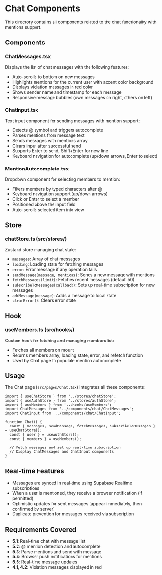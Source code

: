 # Chat Components

This directory contains all components related to the chat functionality with mentions support.

## Components

### ChatMessages.tsx
Displays the list of chat messages with the following features:
- Auto-scrolls to bottom on new messages
- Highlights mentions for the current user with accent color background
- Displays violation messages in red color
- Shows sender name and timestamp for each message
- Responsive message bubbles (own messages on right, others on left)

### ChatInput.tsx
Text input component for sending messages with mention support:
- Detects @ symbol and triggers autocomplete
- Parses mentions from message text
- Sends messages with mentions array
- Clears input after successful send
- Supports Enter to send, Shift+Enter for new line
- Keyboard navigation for autocomplete (up/down arrows, Enter to select)

### MentionAutocomplete.tsx
Dropdown component for selecting members to mention:
- Filters members by typed characters after @
- Keyboard navigation support (up/down arrows)
- Click or Enter to select a member
- Positioned above the input field
- Auto-scrolls selected item into view

## Store

### chatStore.ts (src/stores/)
Zustand store managing chat state:
- `messages`: Array of chat messages
- `loading`: Loading state for fetching messages
- `error`: Error message if any operation fails
- `sendMessage(message, mentions)`: Sends a new message with mentions
- `fetchMessages(limit)`: Fetches recent messages (default 50)
- `subscribeToMessages(callback)`: Sets up real-time subscription for new messages
- `addMessage(message)`: Adds a message to local state
- `clearError()`: Clears error state

## Hook

### useMembers.ts (src/hooks/)
Custom hook for fetching and managing members list:
- Fetches all members on mount
- Returns members array, loading state, error, and refetch function
- Used by Chat page to populate mention autocomplete

## Usage

The Chat page (`src/pages/Chat.tsx`) integrates all these components:

```tsx
import { useChatStore } from '../stores/chatStore';
import { useAuthStore } from '../stores/authStore';
import { useMembers } from '../hooks/useMembers';
import ChatMessages from '../components/chat/ChatMessages';
import ChatInput from '../components/chat/ChatInput';

function Chat() {
  const { messages, sendMessage, fetchMessages, subscribeToMessages } = useChatStore();
  const { user } = useAuthStore();
  const { members } = useMembers();

  // Fetch messages and set up real-time subscription
  // Display ChatMessages and ChatInput components
}
```

## Real-time Features

- Messages are synced in real-time using Supabase Realtime subscriptions
- When a user is mentioned, they receive a browser notification (if permitted)
- Optimistic updates for sent messages (appear immediately, then confirmed by server)
- Duplicate prevention for messages received via subscription

## Requirements Covered

- **5.1**: Real-time chat with message list
- **5.2**: @ mention detection and autocomplete
- **5.3**: Parse mentions and send with message
- **5.4**: Browser push notifications for mentions
- **5.5**: Real-time message updates
- **4.1, 4.2**: Violation messages displayed in red
